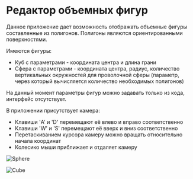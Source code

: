 # Редактор объемных фигур

Данное приложение дает возможность отображать объемные фигуры
составленные из полигонов. Полигоны являются ориентированными поверхностями.

Имеются фигуры:
- Куб с параметрами - координата центра и длина грани
- Сфера с параметрами - координата центра, радиус, количество вертикальных окружностей
для проволочной сферы (параметр, через который вычисляется количество необходимых полигонов)

На данный момент параметры фигур можно задавать только из кода, интерфейс отсутствует.

В приложении присутствует камера:
- Клавиши 'A' и 'D' перемещают её влево и вправо соответственно
- Клавиши 'W' и 'S' перемещают её вверх и вниз соответственно
- Перетаскиванием курсора камеру можно вращать относительно начала координат
- Колесико мыши приближает и отдаляет камеру

![Sphere](https://user-images.githubusercontent.com/93196338/215082809-bd36c9e8-db5a-4e36-9379-7303c84e5153.gif)

![Cube](https://user-images.githubusercontent.com/93196338/215081249-8838268b-dbdc-41ca-a9e2-11a45771bd30.jpg)
